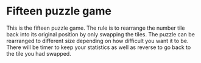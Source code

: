 <h1>Fifteen puzzle game</h1>
This is the fifteen puzzle game. The rule is to rearrange the number tile back into its original position by only swapping the tiles.
The puzzle can be rearranged to different size depending on how difficult you want it to be. There will be timer to keep your statistics as well as reverse to go back to the tile you had swapped.
